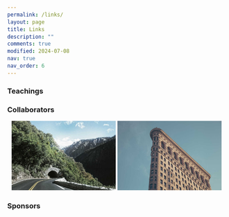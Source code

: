 ```yaml
---
permalink: /links/
layout: page
title: Links
description: ""
comments: true
modified: 2024-07-08
nav: true
nav_order: 6
---
```

<div class="bigspacer"></div>

<div class="bigspacer"></div>

### Teachings
<div class="bigspacer"></div>


<div class="bigspacer"></div>

### Collaborators
<div class="bigspacer"></div>

<div align="center">
    <a href="https://www.mccormick.northwestern.edu/materials-science/" target="_blank"><img src="/assets/img/1.jpg" height=160></a>
    <a href="https://uh.edu" target="_blank"><img src="/assets/img/10.jpg" height=160></a>
</div>

<div class="bigspacer"></div>





### Sponsors
<div class="bigspacer"></div>

<div class="bigspacer"></div>
